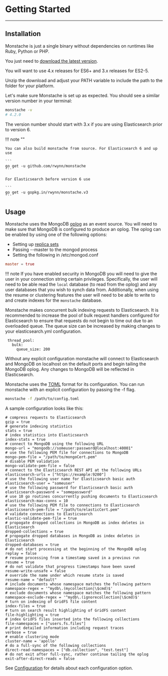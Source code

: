 # Getting Started

---

## Installation

Monstache is just a single binary without dependencies on runtimes like Ruby, Python or PHP.

You just need to [download the latest version](https://github.com/rwynn/monstache/releases).

You will want to use 4.x releases for ES6+ and 3.x releases for ES2-5.

Unzip the download and adjust your PATH variable to include the path to the folder for your platform.

Let's make sure Monstache is set up as expected. You should see a similar version number in your terminal:

```sh
monstache -v
# 4.2.0
```

The version number should start with 3.x if you are using Elasticsearch prior to version 6.

!!! note ""

	You can also build monstache from source. For Elasticsearch 6 and up use

	```
	go get -u github.com/rwynn/monstache
	```

	For Elasticsearch before version 6 use

	```
	go get -u gopkg.in/rwynn/monstache.v3
	```

## Usage

Monstache uses the MongoDB [oplog](https://docs.mongodb.com/manual/core/replica-set-oplog/) as an event source. You will need to make sure that MongoDB is configured to
produce an oplog.  The oplog can be enabled by using one of the following options:

+ Setting up [replica sets](http://docs.mongodb.org/manual/tutorial/deploy-replica-set/)
+ Passing --master to the mongod process
+ Setting the following in /etc/mongod.conf

```toml
master = true
```

!!! note
	If you have enabled security in MongoDB you will need to give the user in your connection string
	certain privileges.  Specifically, the user will need to be able read the `local` database (to read
	from the oplog) and any user databases that you wish to synch data from.  Additionally, when using the 
	resume or clustering features the user will need to be able to write to and create indexes for the 
	`monstache` database. 

Monstache makes concurrent bulk indexing requests to Elasticsearch.  It is recommended to increase the
pool of bulk request handlers configured for Elasticsearch to ensure that requests do not begin to time
out due to an overloaded queue. The queue size can be increased by making changes to your elasticsearch.yml
configuration.

```
 thread_pool:
   bulk:
     queue_size: 200
```

Without any explicit configuration monstache will connect to Elasticsearch and MongoDB on localhost
on the default ports and begin tailing the MongoDB oplog.  Any changes to MongoDB will be reflected in Elasticsearch.

Monstache uses the [TOML](https://github.com/toml-lang/toml) format for its configuration.  You can run 
monstache with an explicit configuration by passing the -f flag.

```sh
monstache -f /path/to/config.toml
```

A sample configuration looks like this:

```
# compress requests to Elasticsearch
gzip = true
# generate indexing statistics
stats = true
# index statistics into Elasticsearch
index-stats = true
# connect to MongoDB using the following URL
mongo-url = "mongodb://someuser:password@localhost:40001"
# use the following PEM file for connections to MongoDB
mongo-pem-file = "/path/to/mongoCert.pem"
# disable PEM validation
mongo-validate-pem-file = false
# connect to the Elasticsearch REST API at the following URLs
elasticsearch-urls = ["https://example:9200"]
# use the following user name for Elasticsearch basic auth
elasticsearch-user = "someuser"
# use the following password for Elasticsearch basic auth
elasticsearch-password = "somepassword"
# use 10 go routines concurrently pushing documents to Elasticsearch
elasticsearch-max-conns = 10
# use the following PEM file to connections to Elasticsearch
elasticsearch-pem-file = "/path/to/elasticCert.pem"
# validate connections to Elasticsearch
elastic-validate-pem-file = true
# propogate dropped collections in MongoDB as index deletes in Elasticsearch
dropped-collections = true
# propogate dropped databases in MongoDB as index deletes in Elasticsearch
dropped-databases = true
# do not start processing at the beginning of the MongoDB oplog
replay = false
# resume processing from a timestamp saved in a previous run
resume = true
# do not validate that progress timestamps have been saved
resume-write-unsafe = false
# override the name under which resume state is saved
resume-name = "default"
# include documents whose namespace matches the following pattern
namespace-regex = '^mydb\.(mycollection|\$cmd)$'
# exclude documents whose namespace matches the following pattern
namespace-exclude-regex = '^mydb\.(ignorecollection|\$cmd)$'
# turn on indexing of GridFS file content
index-files = true
# turn on search result highlighting of GridFS content
file-highlighting = true
# index GridFS files inserted into the following collections
file-namespaces = ["users.fs.files"]
# print detailed information including request traces
verbose = true
# enable clustering mode
cluster-name = 'apollo'
# do a full-sync of the following collections
direct-read-namespaces = ["db.collection", "test.test"]
# do not exit after full-sync, rather continue tailing the oplog
exit-after-direct-reads = false
```

See [Configuration](/config/) for details about each configuration
option.

